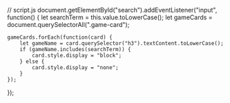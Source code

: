 // script.js
document.getElementById("search").addEventListener("input", function() {
    let searchTerm = this.value.toLowerCase();
    let gameCards = document.querySelectorAll(".game-card");

    gameCards.forEach(function(card) {
        let gameName = card.querySelector("h3").textContent.toLowerCase();
        if (gameName.includes(searchTerm)) {
            card.style.display = "block";
        } else {
            card.style.display = "none";
        }
    });
});

